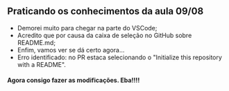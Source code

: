 ## Praticando os conhecimentos da aula 09/08

* Demorei muito para chegar na parte do VSCode;
* Acredito que por causa da caixa de seleção no GitHub sobre README.md;
* Enfim, vamos ver se dá certo agora...
* Erro identificado: no PR estaca selecionando o "Initialize this repository with a README".

#### Agora consigo fazer as modificações. Eba!!!!
